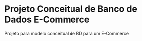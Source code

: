 # Projeto Conceitual de Banco de Dados E-Commerce
 Projeto para modelo conceitual de BD para um E-Commerce
